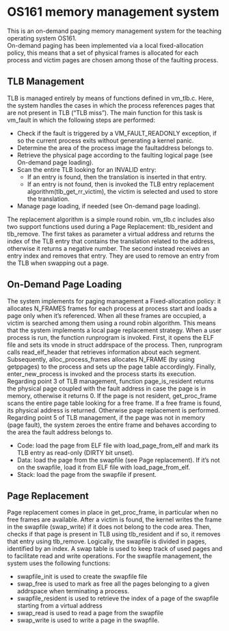 # OS161 memory management system
This is an on-demand paging memory management system for the teaching operating system OS161.\
On-demand paging has been implemented via a local fixed-allocation policy, this means that a set of physical frames is allocated for each process and victim pages are chosen among those of the faulting process.
## TLB Management
TLB is managed entirely by means of functions defined in vm_tlb.c. Here, the system handles the cases in which the process references pages that are not present in TLB (“TLB miss”). 
The main function for this task is vm_fault in which the following steps are performed: 
- Check if the fault is triggered by a VM_FAULT_READONLY exception, if so the current process exits without generating a kernel panic.
- Determine the area of the process image the faultaddress belongs to.
- Retrieve the physical page according to the faulting logical page (see On-demand page loading).
- Scan the entire TLB looking for an INVALID entry:
  - If an entry is found, then the translation is inserted in that entry.
  - If an entry is not found, then is invoked the TLB entry replacement algorithm(tlb_get_rr_victim), the victim is selected and used to store the translation.
- Manage page loading, if needed (see On-demand page loading).

The replacement algorithm is a simple round robin.
vm_tlb.c includes also two support functions used during a Page Replacement: tlb_resident and tlb_remove. The first takes as parameter a virtual address and returns the index of the TLB entry that contains the translation related to the address, otherwise it returns a negative number. The second instead receives an entry index and removes that entry. They are used to remove an entry from the TLB when swapping out a page.

## On-Demand Page Loading
The system implements for paging management a Fixed-allocation policy: it allocates N_FRAMES frames for each process at process start and loads a page only when it’s referenced. When all these frames are occupied, a victim is searched among them using a round robin algorithm. This means that the system implements a local page replacement strategy. 
When a user process is run, the function runprogram is invoked. First, it opens the ELF file and sets its vnode in struct addrspace of the process. Then, runprogram calls read_elf_header that retrieves information about each segment. Subsequently, alloc_process_frames allocates N_FRAME (by using getppages) to the process and sets up the page table accordingly. Finally, enter_new_process is invoked and the process starts its execution.
Regarding point 3 of TLB management, function page_is_resident returns the physical page coupled with the fault address in case the page is in memory, otherwise it returns 0. If the page is not resident, get_proc_frame scans the entire page table looking for a free frame. If a free frame is found, its physical address is returned. Otherwise page replacement is performed. 
Regarding point 5 of TLB management, if the page was not in memory (page fault), the system zeroes the entire frame and behaves according to the area the fault address belongs to. 
- Code: load the page from ELF file with load_page_from_elf and mark its TLB entry as read-only (DIRTY bit unset).
- Data: load the page from the swapfile (see Page replacement). If it’s not on the swapfile, load it from ELF file with load_page_from_elf.
- Stack: load the page from the swapfile if present.

## Page Replacement
Page replacement comes in place in get_proc_frame, in particular when no free frames are available. After a victim is found, the kernel writes the frame in the swapfile (swap_write) if it does not belong to the code area. Then, checks if that page is present in TLB using tlb_resident and if so, it removes that entry using tlb_remove.
Logically, the swapfile is divided in pages, identified by an index. A swap table is used to keep track of used pages and to facilitate read and write operations.
For the swapfile management, the system uses the following functions: 
- swapfile_init is used to create the swapfile file 
- swap_free is used to mark as free all the pages belonging to a given addrspace when terminating a process. 
- swapfile_resident is used to retrieve the index of a page of the swapfile starting from a virtual address
- swap_read is used to read a page from the swapfile
- swap_write is used to write a page in the swapfile.
